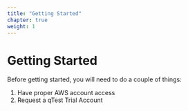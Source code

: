 ```yaml
---
title: "Getting Started"
chapter: true
weight: 1
---
```


# Getting Started 

Before getting started, you will need to do a couple of things:

1. Have proper AWS account access
2. Request a qTest Trial Account

